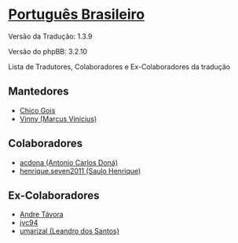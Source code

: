 [Português Brasileiro](https://www.phpbb.com/customise/db/translation/brazilian_portuguese/)
=============

Versão da Tradução: 1.3.9

Versão do phpBB: 3.2.10


Lista de Tradutores, Colaboradores e Ex-Colaboradores da tradução

Mantedores
-------
* [Chico Gois](https://www.phpbb.com/community/memberlist.php?mode=viewprofile&u=241433)
* [Vinny (Marcus Vinícius)](https://www.phpbb.com/community/memberlist.php?mode=viewprofile&u=1065865)


Colaboradores
-------
* [acdona (Antonio Carlos Doná)](http://www.suportephpbb.com.br/forum/memberlist.php?mode=viewprofile&u=31780)
* [henrique.seven2011 (Saulo Henrique)](https://www.phpbb.com/community/memberlist.php?mode=viewprofile&u=1371157)


Ex-Colaboradores
-------
* [Andre Távora](https://www.phpbb.com/community/memberlist.php?mode=viewprofile&u=302277)
* [jvc94](https://www.phpbb.com/community/memberlist.php?mode=viewprofile&u=1089185)
* [umarizal (Leandro dos Santos)](https://www.phpbb.com/community/memberlist.php?mode=viewprofile&u=512395)
